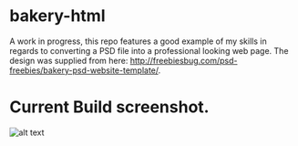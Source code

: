 # bakery-html

A work in progress, this repo features a good example of my skills in regards to converting a PSD file into a professional looking web page. The design was supplied from here: http://freebiesbug.com/psd-freebies/bakery-psd-website-template/.

# Current Build screenshot.

![alt text](https://s15.postimg.org/fqsbt5zqz/Screen_Shot_2016_10_14_at_16_55_27.png)

